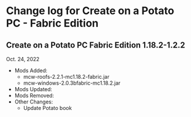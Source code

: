 # Change log for Create on a Potato PC - Fabric Edition

## Create on a Potato PC Fabric Edition 1.18.2-1.2.2
Oct. 24, 2022
- Mods Added: 
  - mcw-roofs-2.2.1-mc1.18.2-fabric.jar
  - mcw-windows-2.0.3bfabric-mc1.18.2.jar
- Mods Updated: 
- Mods Removed: 
- Other Changes: 
  - Update Potato book